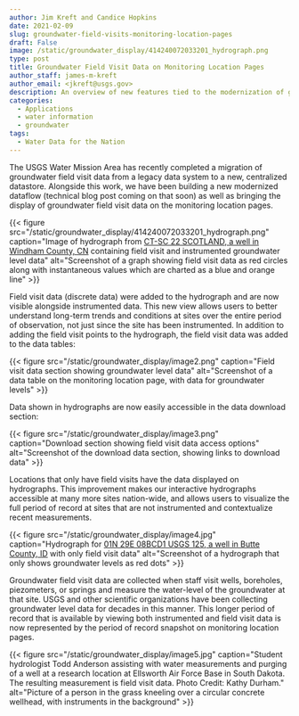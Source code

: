 ```yaml
---
author: Jim Kreft and Candice Hopkins
date: 2021-02-09
slug: groundwater-field-visits-monitoring-location-pages
draft: False
image: /static/groundwater_display/414240072033201_hydrograph.png
type: post
title: Groundwater Field Visit Data on Monitoring Location Pages
author_staff: james-m-kreft
author_email: <jkreft@usgs.gov>
description: An overview of new features tied to the modernization of groundwater levels field visit data display.
categories:
  - Applications
  - water information
  - groundwater
tags:
  - Water Data for the Nation
---
```



The USGS Water Mission Area has recently completed a migration of groundwater field visit data from a legacy data system to a new, centralized datastore. Alongside this work, we have been building a new modernized dataflow (technical blog post coming on that soon) as well as bringing the display of groundwater field visit data on the monitoring location pages.

{{< figure src="/static/groundwater_display/414240072033201_hydrograph.png" caption="Image of hydrograph from  [CT-SC 22 SCOTLAND, a well in Windham County, CN](https://waterdata.usgs.gov/monitoring-location/414240072033201/#parameterCode=72019&startDT=1984-10-01&endDT=2021-02-09) containing field visit and instrumented groundwater level data"  alt="Screenshot of a graph showing field visit data as red circles along with instantaneous values which are charted as a blue and orange line" >}}


Field visit data (discrete data) were added to the hydrograph and are now visible alongside instrumented data. This new view allows users to better understand long-term trends and conditions at sites over the entire period of observation, not just since the site has been instrumented. In addition to adding the field visit points to the hydrograph, the field visit data was added to the data tables:

{{< figure src="/static/groundwater_display/image2.png" caption="Field visit data section showing groundwater level data"  alt="Screenshot of a data table on the monitoring location page, with data for groundwater levels" >}}


Data shown in hydrographs are now easily accessible in the data download section:

{{< figure src="/static/groundwater_display/image3.png" caption="Download section showing field visit data access options"  alt="Screenshot of the download data section, showing links to download data" >}}


Locations that only have field visits have the data displayed on hydrographs. This improvement makes our interactive hydrographs accessible at many more sites nation-wide, and allows users to visualize the full period of record at sites that are not instrumented and contextualize recent measurements.

{{< figure src="/static/groundwater_display/image4.jpg" caption="Hydrograph for [01N 29E 08BCD1 USGS 125, a well in Butte County, ID](https://waterdata.usgs.gov/monitoring-location/432602113052801/#parameterCode=72019&startDT=1995-04-27&endDT=2021-02-09) with only field visit data"  alt="Screenshot of a hydrograph that only shows groundwater levels as red dots" >}}


Groundwater field visit data are collected when staff visit wells, boreholes, piezometers, or springs and measure the water-level of the groundwater at that site. USGS and other scientific organizations have been collecting groundwater level data for decades in this manner. This longer period of record that is available by viewing both instrumented and field visit data is now represented by the period of record snapshot on monitoring location pages.

{{< figure src="/static/groundwater_display/image5.jpg" caption="Student hydrologist Todd Anderson assisting with water measurements and purging of a well at a research location at Ellsworth Air Force Base in South Dakota. The resulting measurement is field visit data. Photo Credit: Kathy Durham."  alt="Picture of a person in the grass kneeling over a circular concrete wellhead, with instruments in the background" >}}


